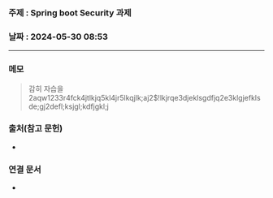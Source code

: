 ### 주제 : Spring boot Security 과제

### 날짜 : 2024-05-30 08:53
----
### 메모
> 감히 자습을
>		2aqw1233r4fck4jtlkjq5kl4jr5lkqjlk;aj2$!lkjrqe3djeklsgdfjq2e3klgjefklsde;gj2defl;ksjgl;kdfjgkl;j

### 출처(참고 문헌)
-

### 연결 문서
-

